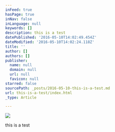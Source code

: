 ```yaml
---
inFeed: true
hasPage: true
inNav: false
inLanguage: null
keywords: []
description: this is a test
datePublished: '2016-05-10T14:02:49.454Z'
dateModified: '2016-05-10T14:02:24.118Z'
title: ''
author: []
authors: []
publisher:
  name: null
  domain: null
  url: null
  favicon: null
starred: false
sourcePath: _posts/2016-05-10-this-is-a-test.md
url: this-is-a-test/index.html
_type: Article

---
```

![](https://the-grid-user-content.s3-us-west-2.amazonaws.com/407ee2c6-7d38-4f43-852c-da3d3c14004b.jpg)

this is a test